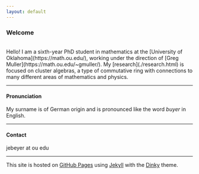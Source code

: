 ```yaml
---
layout: default
---
```


### Welcome

<br/> 
Hello! I am a sixth-year PhD student in mathematics at the [University of Oklahoma](https://math.ou.edu/), working under the direction of [Greg Muller](https://math.ou.edu/~gmuller/). My [research](./research.html) is focused on cluster algebras, a type of commutative ring with connections to many different areas of mathematics and physics. 

---

#### Pronunciation

My surname is of German origin and is pronounced like the word *buyer* in English.

---

#### Contact

jebeyer at ou edu

---

This site is hosted on [GitHub Pages](https://pages.github.com) using [Jekyll](https://jekyllrb.com/) with the [Dinky](https://github.com/pages-themes/dinky) theme.
